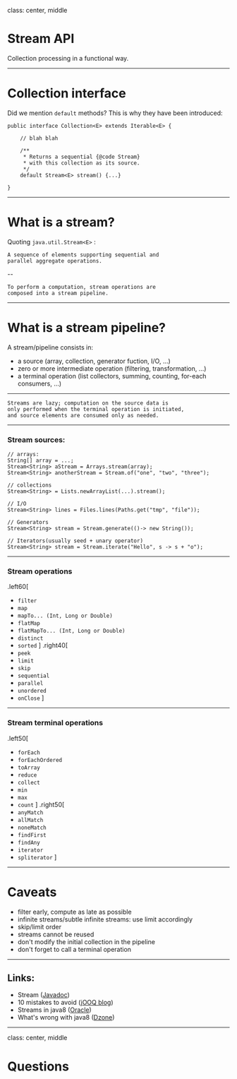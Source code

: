 class: center, middle

# Stream API

Collection processing in a functional way.

---

# Collection interface


Did we mention `default` methods? This is why they have been introduced:

```
public interface Collection<E> extends Iterable<E> {

    // blah blah

	/**
	 * Returns a sequential {@code Stream} 
	 * with this collection as its source.
	 */
	default Stream<E> stream() {...}

}
```

---

# What is a stream?


Quoting `java.util.Stream<E>` :

	A sequence of elements supporting sequential and 
	parallel aggregate operations.

--
	
	To perform a computation, stream operations are 
	composed into a stream pipeline. 

---

# What is a stream pipeline?

A stream/pipeline consists in:

- a source (array, collection, generator fuction, I/O, ...)
- zero or more intermediate operation (filtering, transformation, ...)
- a terminal operation (list collectors, summing, counting, for-each consumers, ...)
	
	
---
	Streams are lazy; computation on the source data is 
	only performed when the terminal operation is initiated, 
	and source elements are consumed only as needed.

---

### Stream sources:

```
// arrays:
String[] array = ...;
Stream<String> aStream = Arrays.stream(array);
Stream<String> anotherStream = Stream.of("one", "two", "three");

// collections
Stream<String> = Lists.newArrayList(...).stream();

// I/O
Stream<String> lines = Files.lines(Paths.get("tmp", "file"));

// Generators
Stream<String> stream = Stream.generate(()-> new String());

// Iterators(usually seed + unary operator)
Stream<String> stream = Stream.iterate("Hello", s -> s + "o");
```

---

### Stream operations

.left60[
* `filter`
* `map`
* `mapTo... (Int, Long or Double)`
* `flatMap`
* `flatMapTo... (Int, Long or Double)`
* `distinct`
* `sorted`
]
.right40[
* `peek`
* `limit`
* `skip`
* `sequential`
* `parallel`
* `unordered`
* `onClose`
]

---

### Stream terminal operations

.left50[
* `forEach`
* `forEachOrdered`
* `toArray`
* `reduce`
* `collect`
* `min`
* `max`
* `count`
]
.right50[
* `anyMatch`
* `allMatch`
* `noneMatch`
* `findFirst`
* `findAny`
* `iterator`
* `spliterator`
]

---

# Caveats

- filter early, compute as late as possible 
- infinite streams/subtle infinite streams: use limit accordingly
- skip/limit order
- streams cannot be reused
- don't modify the initial collection in the pipeline
- don't forget to call a terminal operation

---

## Links:

* Stream ([Javadoc](https://docs.oracle.com/javase/8/docs/api/java/util/stream/package-summary.html))
* 10 mistakes to avoid ([jOOQ blog](https://blog.jooq.org/2014/06/13/java-8-friday-10-subtle-mistakes-when-using-the-streams-api/))
* Streams in java8 ([Oracle](http://www.oracle.com/technetwork/articles/java/ma14-java-se-8-streams-2177646.html))
* What's wrong with java8 ([Dzone](https://dzone.com/articles/whats-wrong-java-8-part-iii))

---

class: center, middle

# Questions
